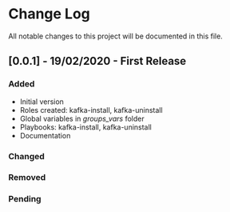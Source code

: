 # Change Log

All notable changes to this project will be documented in this file.

## [0.0.1] - 19/02/2020 - First Release

### Added

* Initial version
* Roles created: kafka-install, kafka-uninstall
* Global variables in *groups_vars* folder
* Playbooks: kafka-install, kafka-uninstall
* Documentation

### Changed

### Removed

### Pending
